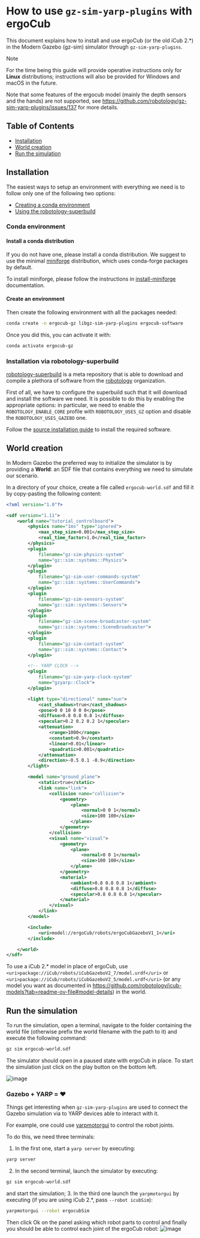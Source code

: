 # How to use `gz‐sim‐yarp‐plugins` with ergoCub

This document explains how to install and use ergoCub (or the old iCub 2.*) in the Modern Gazebo (gz-sim) simulator through `gz-sim-yarp-plugins`.

> [!NOTE]
> For the time being this guide will provide operative instructions only for **Linux** distributions; instructions will also be provided for Windows and macOS in the future.

Note that some features of the ergocub model (mainly the depth sensors and the hands) are not supported, see <https://github.com/robotology/gz-sim-yarp-plugins/issues/137> for more details.

## Table of Contents

- [Installation](#installation)
- [World creation](#world-creation)
- [Run the simulation](#run-the-simulation)

## Installation

The easiest ways to setup an environment with everything we need is to follow only one of the following two options:

- [Creating a conda environment](#conda-environment)
- [Using the robotology-superbuild](#installation-via-robotology-superbuild)


### Conda environment

#### Install a conda distribution

If you do not have one, please install a conda distribution. We suggest to use the minimal [miniforge](https://github.com/conda-forge/miniforge) distribution, which uses conda-forge packages by default.

To install miniforge, please follow the instructions in [install-miniforge](https://github.com/robotology/robotology-superbuild/blob/master/doc/install-miniforge.md) documentation.

#### Create an environment

Then create the following environment with all the packages needed:

~~~bash
conda create -n ergocub-gz libgz-sim-yarp-plugins ergocub-software
~~~

Once you did this, you can activate it with:

~~~bash
conda activate ergocub-gz
~~~

### Installation via robotology-superbuild

[robotology-superbuild](https://github.com/robotology/robotology-superbuild) is a meta repository that is able to download and compile a plethora of software from the [robotology](https://github.com/robotology) organization.

First of all, we have to configure the superbuild such that it will download and install the software we need. It is possible to do this by enabling the appropriate options: in particular, we need to enable the `ROBOTOLOGY_ENABLE_CORE` profile with `ROBOTOLOGY_USES_GZ` option and disable the `ROBOTOLOGY_USES_GAZEBO` one.

Follow the [source installation guide](https://github.com/robotology/robotology-superbuild/tree/master?tab=readme-ov-file#source-installation) to install the required software.

## World creation

In Modern Gazebo the preferred way to initialize the simulator is by providing a **World**: an SDF file that contains everything we need to simulate our scenario.

In a directory of your choice, create a file called `ergocub-world.sdf` and fill it by copy-pasting the following content:

```xml
<?xml version="1.0"?>

<sdf version="1.11">
    <world name="tutorial_controlboard">
        <physics name="1ms" type="ignored">
            <max_step_size>0.001</max_step_size>
            <real_time_factor>1.0</real_time_factor>
        </physics>
        <plugin
            filename="gz-sim-physics-system"
            name="gz::sim::systems::Physics">
        </plugin>
        <plugin
            filename="gz-sim-user-commands-system"
            name="gz::sim::systems::UserCommands">
        </plugin>
        <plugin
            filename="gz-sim-sensors-system"
            name="gz::sim::systems::Sensors">
        </plugin>
        <plugin
            filename="gz-sim-scene-broadcaster-system"
            name="gz::sim::systems::SceneBroadcaster">
        </plugin>
        <plugin
            filename="gz-sim-contact-system"
            name="gz::sim::systems::Contact">
        </plugin>

        <!-- YARP CLOCK -->
        <plugin
            filename="gz-sim-yarp-clock-system"
            name="gzyarp::Clock">
        </plugin>

        <light type="directional" name="sun">
            <cast_shadows>true</cast_shadows>
            <pose>0 0 10 0 0 0</pose>
            <diffuse>0.8 0.8 0.8 1</diffuse>
            <specular>0.2 0.2 0.2 1</specular>
            <attenuation>
                <range>1000</range>
                <constant>0.9</constant>
                <linear>0.01</linear>
                <quadratic>0.001</quadratic>
            </attenuation>
            <direction>-0.5 0.1 -0.9</direction>
        </light>

        <model name="ground_plane">
            <static>true</static>
            <link name="link">
                <collision name="collision">
                    <geometry>
                        <plane>
                            <normal>0 0 1</normal>
                            <size>100 100</size>
                        </plane>
                    </geometry>
                </collision>
                <visual name="visual">
                    <geometry>
                        <plane>
                            <normal>0 0 1</normal>
                            <size>100 100</size>
                        </plane>
                    </geometry>
                    <material>
                        <ambient>0.8 0.8 0.8 1</ambient>
                        <diffuse>0.8 0.8 0.8 1</diffuse>
                        <specular>0.8 0.8 0.8 1</specular>
                    </material>
                </visual>
            </link>
        </model>

        <include>
            <uri>model://ergoCub/robots/ergoCubGazeboV1_1</uri>
        </include>

    </world>
</sdf>
```

To use a iCub 2.* model in place of ergoCub, use `<uri>package://iCub/robots/iCubGazeboV2_7/model.urdf</uri>` or `<uri>package://iCub/robots/iCubGazeboV2_5/model.urdf</uri>` (or any model you want as documented in https://github.com/robotology/icub-models?tab=readme-ov-file#model-details) in the world.

## Run the simulation

To run the simulation, open a terminal, navigate to the folder containing the world file (otherwise prefix the world filename with the path to it) and execute the following command:

```bash
gz sim ergocub-world.sdf
```

The simulator should open in a paused state with ergoCub in place. To start the simulation just click on the play button on the bottom left.

![image](https://github.com/robotology/gz-sim-yarp-plugins/assets/57228872/50b24661-5885-4314-be6e-2827d45e6908)

### Gazebo + YARP = ❤️

Things get interesting when `gz-sim-yarp-plugins` are used to connect the Gazebo simulation via to YARP devices able to interact with it.

For example, one could use [yarpmotorgui](https://yarp.it/latest//group__yarpmotorgui.html) to control the robot joints.

To do this, we need three terminals:

1. In the first one, start a `yarp server` by executing:

```bash
yarp server
```

2. In the second terminal, launch the simulator by executing:

```bash
gz sim ergocub-world.sdf
```

and start the simulation;
3. In the third one launch the `yarpmotorgui` by executing (if you are using iCub 2.*, pass `--robot icubSim`):

```bash
yarpmotorgui --robot ergocubSim
```

Then click Ok on the panel asking which robot parts to control and finally you should be able to control each joint of the ergoCub robot:
![image](https://github.com/robotology/gz-sim-yarp-plugins/assets/57228872/9247b83f-9333-4e44-bc5b-f65cbe592d89)
